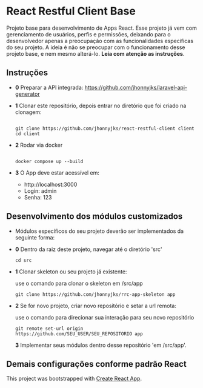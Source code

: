 # React Restful Client Base

Projeto base para desenvolvimento de Apps React. Esse projeto já vem com gerenciamento de usuários, perfis e permissões, deixando para o desenvolvedor apenas a preocupação com as funcionalidades específicas do seu projeto. A ideia é não se preocupar com o funcionamento desse projeto base, e nem mesmo alterá-lo. **Leia com atenção as instruções**.

## Instruções

- **0** Preparar a API integrada: https://github.com/jhonnyjks/laravel-api-generator
- **1** Clonar este repositório, depois entrar no diretório que foi criado na clonagem:

  ```

  git clone https://github.com/jhonnyjks/react-restful-client client
  cd client
  ```
- **2** Rodar via docker

  ```

  docker compose up --build
  ```
- **3** O App deve estar acessível em:

  - http://localhost:3000
  - Login: admin
  - Senha: 123

## Desenvolvimento dos módulos customizados

- Módulos específicos do seu projeto deverão ser implementados da seguinte forma:
- **0** Dentro da raiz deste projeto, navegar até o diretório 'src'

  ```
  cd src
  ```
- **1** Clonar skeleton ou seu projeto já existente:

  use o comando para clonar o skeleton em /src/app

  ```
  git clone https://github.com/jhonnyjks/rrc-app-skeleton app
  ```
- **2** Se for novo projeto, criar novo repositório e setar a url remota:

  use o comando para direcionar sua interação para seu novo repositório

  ```
  git remote set-url origin https://github.com/SEU_USER/SEU_REPOSITORIO app
  ```

  **3** Implementar seus módulos dentro desse repositório 'em /src/app'.

## Demais configurações conforme padrão React

This project was bootstrapped with [Create React App](https://github.com/facebook/create-react-app).
